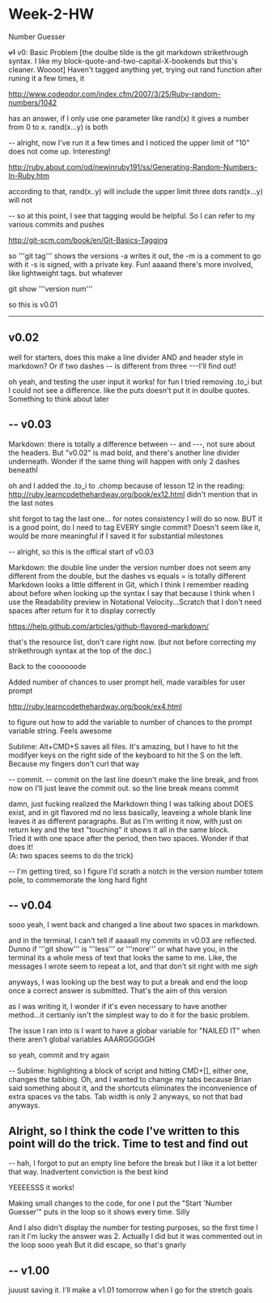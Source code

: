 Week-2-HW
=========

Number Guesser

~~v1~~ v0: Basic Problem
[the doulbe tilde is the git markdown strikethrough syntax. I like my block-quote-and-two-capital-X-bookends but this's cleaner. Woooot]
Haven't tagged anything yet, trying out rand function
after runing it a few times, it 

http://www.codeodor.com/index.cfm/2007/3/25/Ruby-random-numbers/1042

has an answer, if I only use one parameter like rand(x) it gives a number from 0 to x. 
rand(x...y) is both

--
alright, now I've run it a few times and I noticed  the upper limit of "10" does not come up. Interesting!

http://ruby.about.com/od/newinruby191/ss/Generating-Random-Numbers-In-Ruby.htm

according to that, rand(x..y) will include the upper limit
three dots rand(x...y) will not

--
so at this point, I see that tagging would be helpful. So I can refer to my various commits and pushes

http://git-scm.com/book/en/Git-Basics-Tagging

so '''git tag''' shows the versions
-a writes it out, the -m is a comment to go with it
-s is signed, with a private key. Fun!
aaaand there's more involved, like lightweight tags. but whatever

git show '''version num'''

so this is v0.01

---
v0.02
---
well for starters, does this make a line divider AND and header style in markdown? Or if two dashes -- is different from three ---I'll find out!

oh yeah, and testing the user input
it works! for fun I tried removing .to_i but I could not see a difference. like the puts doesn't put it in doulbe quotes. Something to think about later

--
v0.03
--
Markdown: there is totally a difference between -- and ---, not sure about the headers. But "v0.02" is mad bold, and there's another line divider underneath. Wonder if the same thing will happen with only 2 dashes beneathÍ

oh and I added the .to_i to .chomp because of lesson 12 in the reading:
http://ruby.learncodethehardway.org/book/ex12.html
didn't mention that in the last notes

shit forgot to tag the last one... for notes consistency I will do so now. 
BUT it is a good point, do I need to tag EVERY single commit?
Doesn't seem like it, would be more meaningful if I saved it for substantial milestones

--
alright, so this is the offical start of v0.03

Markdown: the double line under the version number does not seem any different from the double, but the dashes vs equals = is totally different
Markdown looks a little different in Git, which I think I remember reading about before when looking up the syntax
I say that because I think when I use the Readability preview in Notational Velocity...Scratch that I don't need spaces after return for it to display correctly

https://help.github.com/articles/github-flavored-markdown/

that's the resource list, don't care right now.
(but not before correcting my strikethrough syntax at the top of the doc.)

Back to the coooooode

Added number of chances to user prompt
hell, made varaibles for user prompt

http://ruby.learncodethehardway.org/book/ex4.html

to figure out how to add the variable to number of chances to the prompt variable string. Feels awesome

Sublime: Alt+CMD+S saves all files. It's amazing, but I have to hit the modifyer keys on the right side of the keyboard to hit the S on the left. Because my fingers don't curl that way

-- 
commit. -- commit on the last line doesn't make the line break, and from now on I'll just leave the commit out. so the line break means commit

damn, just fucking realized the Markdown thing I was talking about DOES exist, and in git flavored md no less
basically, leaveing a whole blank line leaves it as different paragraphs. 
But as I'm writing it now, with just on return key and the text "touching" it shows it all in the same block.  
Tried it with one space after the period, then two spaces. Wonder if that does it!  
(A: two spaces seems to do the trick)

--
I'm getting tired, so I figure I'd scrath a notch in the version number totem pole, to commemorate the long hard fight

--
v0.04
--
sooo yeah, I went back and changed a line about two spaces in markdown.

and in the terminal, I can't tell if aaaaall my commits in v0.03 are reflected. Dunno if '''git show''' is '''less''' or '''more''' or what have you, in the terminal its a whole mess of text that looks the same to me. Like, the messages I wrote seem to repeat a lot, and that don't sit right with me *sigh*

anyways, I was looking up the best way to put a break and end the loop once a correct answer is submitted. That's the aim of this version

as I was writing it, I wonder if it's even necessary to have another method...it certianly isn't the simplest way to do it for the basic problem.

The issue I ran into is I want to have a globar variable for "NAILED IT" when there aren't global variables AAARGGGGGH

so yeah, commit and try again

--
Sublime: highlighting a block of script and hitting CMD+[], either one, changes the tabbing.
Oh, and I wanted to change my tabs because Brian said something about it, and the shortcuts eliminates the inconvenience of extra spaces vs the tabs. Tab width is only 2 anyways, so not that bad anyways.

Alright, so I think the code I've written to this point will do the trick. Time to test and find out
--

--
hah, I forgot to put an empty line before the break but I like it a lot better that way. Inadvertent conviction is the best kind

YEEEESSS it works!

Making small changes to the code, for one I put the "Start 'Number Guesser'" puts in the loop so it shows every time. Silly

And I also didn't display the number for testing purposes, so the first time I ran it I'm lucky the answer was 2. Actually I did but it was commented out in the loop sooo yeah
But it did escape, so that's gnarly

--
v1.00
--
juuust saving it. I'll make a v1.01 tomorrow when I go for the stretch goals